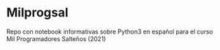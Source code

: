 # Milprogsal  
  
Repo con notebook informativas sobre Python3 en español para el curso Mil Programadores Salteños (2021)  